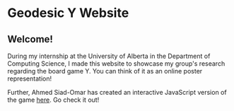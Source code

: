 # Geodesic Y Website

## Welcome!

During my internship at the University of Alberta in the Department of Computing Science, I made this website to showcase my group's research regarding the board game Y. You can think of it as an online poster representation!

Further, Ahmed Siad-Omar has created an interactive JavaScript version of the game [here](https://ahmedsiad.github.io/Geodesic-Y/). Go check it out!
